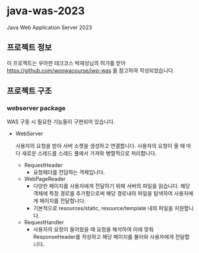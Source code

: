# java-was-2023

Java Web Application Server 2023

## 프로젝트 정보 

이 프로젝트는 우아한 테크코스 박재성님의 허가를 받아 https://github.com/woowacourse/jwp-was 
를 참고하여 작성되었습니다.

## 프로젝트 구조

### webserver package
WAS 구동 시 필요한 기능들이 구현되어 있습니다.

  - WebServer
    
    사용자의 요청을 받아 서버 소켓을 생성하고 연결합니다. 사용자의 요청이 올 때 마다 새로운 스레드를 스레드 풀에서 가져와 병렬적으로 처리합니다.
    - RequestHeader
      - 요청헤더를 전담하는 객체입니다.
    - WebPageReader
      - 다양한 페이지를 사용자에게 전달하기 위해 서버의 파일을 읽습니다. 해당 객체에 특정 경로를 추가함으로써 해당 경로내의 파일을 탐색하여 사용자에게 페이지를 전달합니다.
      - 기본적으로 resources/static, resource/template 내의 파일을 지원합니다.
    - RequestHandler
      - 사용자의 요청이 들어왔을 때 요청을 해석하여 이에 맞춰 ResponseHeader를 작성하고 해당 페이지를 불러와 사용자에게 전달합니다.
